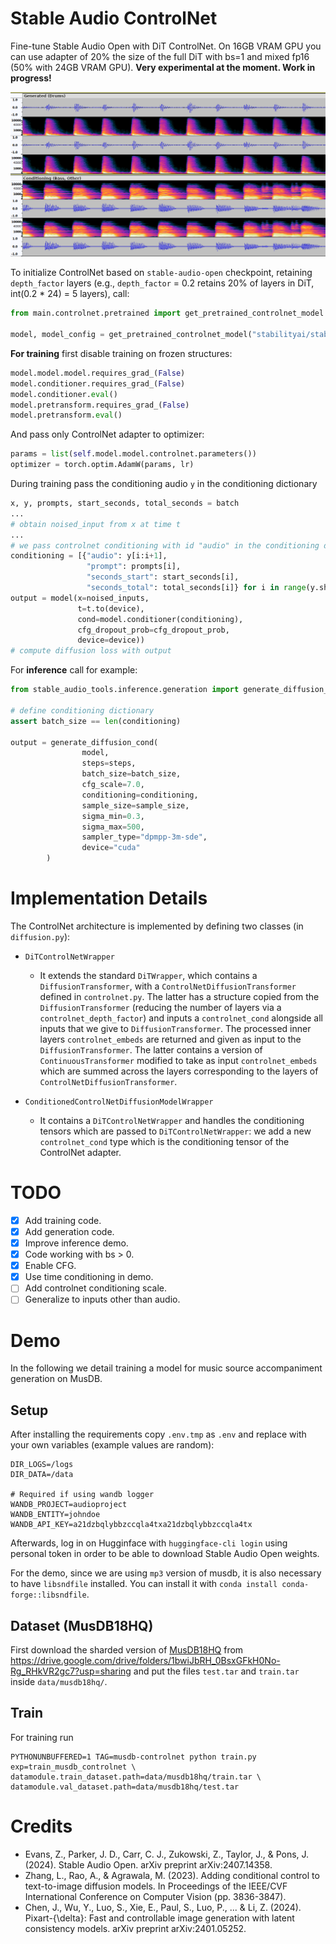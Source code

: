 # Stable Audio ControlNet

Fine-tune Stable Audio Open with DiT ControlNet. On 16GB VRAM GPU you can use adapter of 20% the size of the full DiT with bs=1
and mixed fp16 (50% with 24GB VRAM GPU). **Very experimental at the moment. Work in progress!**

  
![alt text](res/gen.png)

To initialize ControlNet based on `stable-audio-open` checkpoint, retaining `depth_factor` layers (e.g., `depth_factor` = 0.2 retains 20% of layers
in DiT, int(0.2 * 24) = 5 layers), call:

```python
from main.controlnet.pretrained import get_pretrained_controlnet_model

model, model_config = get_pretrained_controlnet_model("stabilityai/stable-audio-open-1.0", depth_factor=0.2)
```

**For training** first disable training on frozen structures:

```python
model.model.model.requires_grad_(False)
model.conditioner.requires_grad_(False)
model.conditioner.eval()
model.pretransform.requires_grad_(False)
model.pretransform.eval()
```
And pass only ControlNet adapter to optimizer:

```python
params = list(self.model.model.controlnet.parameters())
optimizer = torch.optim.AdamW(params, lr)
```

During training pass the conditioning audio `y` in the conditioning dictionary 

```python
x, y, prompts, start_seconds, total_seconds = batch
...
# obtain noised_input from x at time t
...
# we pass controlnet conditioning with id "audio" in the conditioning dictionary
conditioning = [{"audio": y[i:i+1],
                 "prompt": prompts[i], 
                 "seconds_start": start_seconds[i],
                 "seconds_total": total_seconds[i]} for i in range(y.shape[0])]
output = model(x=noised_inputs, 
               t=t.to(device),
               cond=model.conditioner(conditioning),
               cfg_dropout_prob=cfg_dropout_prob,
               device=device))
# compute diffusion loss with output
```

For **inference** call for example:
```python
from stable_audio_tools.inference.generation import generate_diffusion_cond

# define conditioning dictionary
assert batch_size == len(conditioning)

output = generate_diffusion_cond(
                model,
                steps=steps,
                batch_size=batch_size,
                cfg_scale=7.0,
                conditioning=conditioning,
                sample_size=sample_size,
                sigma_min=0.3,
                sigma_max=500,
                sampler_type="dpmpp-3m-sde",
                device="cuda"
        )
```

# Implementation Details

The ControlNet architecture is implemented by defining two classes (in `diffusion.py`):

- `DiTControlNetWrapper`
  - It extends the standard `DiTWrapper`, which contains a `DiffusionTransformer`, with a `ControlNetDiffusionTransformer` 
    defined in `controlnet.py`. The latter has a structure copied from the `DiffusionTransformer` (reducing the number of 
    layers via a `controlnet_depth_factor`) and inputs a `controlnet_cond` alongside all inputs that we give to `DiffusionTransformer`. 
    The processed inner layers `controlnet_embeds` are returned and given as input to the `DiffusionTransformer`. The latter contains a version 
    of `ContinuousTransformer` modified to take as input `controlnet_embeds` which are summed across the layers corresponding 
    to the layers of `ControlNetDiffusionTransformer`.

- `ConditionedControlNetDiffusionModelWrapper`
  - It contains a `DiTControlNetWrapper` and handles the conditioning tensors which are passed to `DiTControlNetWrapper`:
    we add a new `controlnet_cond` type which is the conditioning tensor of the ControlNet adapter.

# TODO
- [x] Add training code.
- [x] Add generation code.
- [x] Improve inference demo.
- [x] Code working with bs > 0.
- [x] Enable CFG.
- [x] Use time conditioning in demo.
- [ ] Add controlnet conditioning scale.
- [ ] Generalize to inputs other than audio.

#  Demo 
In the following we detail training a model for music source accompaniment generation on MusDB.

## Setup
After installing the requirements copy `.env.tmp` as `.env` and replace with your own variables (example values are random):

```
DIR_LOGS=/logs
DIR_DATA=/data

# Required if using wandb logger
WANDB_PROJECT=audioproject
WANDB_ENTITY=johndoe
WANDB_API_KEY=a21dzbqlybbzccqla4txa21dzbqlybbzccqla4tx
```

Afterwards, log in on Hugginface with `huggingface-cli login` using personal token in order to be able to download
Stable Audio Open weights.

For the demo, since we are using `mp3` version of musdb, it is also necessary to have `libsndfile` installed. You can install it with `conda install conda-forge::libsndfile`.

## Dataset (MusDB18HQ)

First download the sharded version of [MusDB18HQ](https://sigsep.github.io/datasets/musdb.html#musdb18-compressed-stems) from https://drive.google.com/drive/folders/1bwiJbRH_0BsxGFkH0No-Rg_RHkVR2gc7?usp=sharing
and put the files `test.tar` and `train.tar` inside `data/musdb18hq/`.

## Train

For training run
```
PYTHONUNBUFFERED=1 TAG=musdb-controlnet python train.py exp=train_musdb_controlnet \
datamodule.train_dataset.path=data/musdb18hq/train.tar \ 
datamodule.val_dataset.path=data/musdb18hq/test.tar
```

# Credits

- Evans, Z., Parker, J. D., Carr, C. J., Zukowski, Z., Taylor, J., & Pons, J. (2024). Stable Audio Open. arXiv preprint arXiv:2407.14358.
- Zhang, L., Rao, A., & Agrawala, M. (2023). Adding conditional control to text-to-image diffusion models. In Proceedings of the IEEE/CVF International Conference on Computer Vision (pp. 3836-3847).
- Chen, J., Wu, Y., Luo, S., Xie, E., Paul, S., Luo, P., ... & Li, Z. (2024). Pixart-{\delta}: Fast and controllable image generation with latent consistency models. arXiv preprint arXiv:2401.05252.
